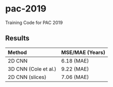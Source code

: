 # pac-2019
Training Code for PAC 2019

## Results


| Method               | MSE/MAE (Years)|
|:---------------------|----------------|
| 2D CNN               |  6.18  (MAE)   |
| 3D CNN (Cole et al.) |  9.22 (MAE)   |
| 2D CNN (slices)      |  7.06  (MAE)   |
